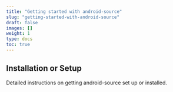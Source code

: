 ```yaml
---
title: "Getting started with android-source"
slug: "getting-started-with-android-source"
draft: false
images: []
weight: 1
type: docs
toc: true
---
```


## Installation or Setup
Detailed instructions on getting android-source set up or installed.

